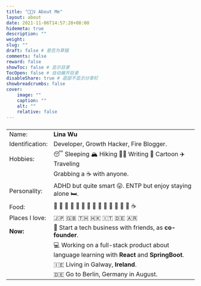 ```yaml
---
title: "🙋🏻‍♀️ About Me"
layout: about
date: 2021-11-06T14:57:28+08:00
hidemeta: true
description: ""
weight:
slug: ""
draft: false # 是否为草稿
comments: false
reward: false
showToc: false # 显示目录
TocOpen: false # 自动展开目录
disableShare: true # 底部不显示分享栏
showbreadcrumbs: false
cover:
    image: ""
    caption: ""
    alt: ""
    relative: false
---
```




<p style="font-size: 25px;"></p>

|           |                    |
| --------- | ------------------ |
| Name:   | <b>Lina Wu</b>              |
| Identification:     | Developer, Growth Hacker, Fire Blogger.  |
| Hobbies:     | 😴 Sleeping  🏔️ Hiking  ✍🏻 Writing  💭 Cartoon  ✈️ Traveling|
|              | Grabbing a ☕ with anyone. |
| Personality:       | ADHD but quite smart 😛.  ENTP but enjoy staying alone 🛏️.|
| Food:        | 🍉 🥥 🍑 🍌 🌽 🥬 🍔 🍖 🥐 🍱 🍨 🍫 🍻 🧋 ☕|
| Places I love:      | 🇯🇵 🇬🇧 🇹🇭 🇭🇰 🇮🇹 🇩🇪 🇦🇷|
| <b>Now:</b>   | 👏 Start a tech business with friends, as <b>co-founder</b>. |
|          | 💻 Working on a full-stack product about language learning with <b>React</b> and <b>SpringBoot</b>. |
|          | 🇮🇪 Living in Galway, <b>Ireland</b>. |
|          | 🇩🇪 Go to Berlin, Germany in August. |